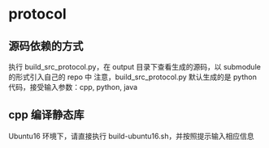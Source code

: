 # protocol

## 源码依赖的方式

执行 build_src_protocol.py，在 output 目录下查看生成的源码，以 submodule 的形式引入自己的 repo 中
注意，build_src_protocol.py 默认生成的是 python 代码，接受输入参数：cpp, python, java

## cpp 编译静态库

Ubuntu16 环境下，请直接执行 build-ubuntu16.sh，并按照提示输入相应信息
